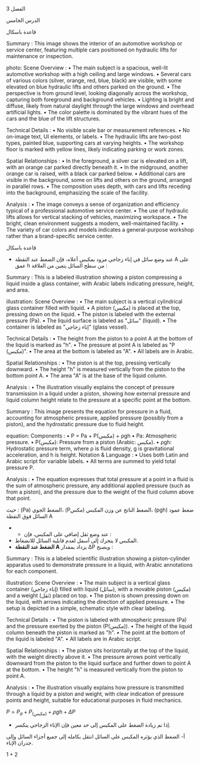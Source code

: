 3
الفصل

الدرس الخامس <!-- text, from page 0 (l=0.740,t=0.001,r=0.927,b=0.241), with ID da9abbbd-3906-40ae-88b5-0ebeb5aa2cb1 -->

قاعدة باسكال <!-- text, from page 0 (l=0.244,t=0.111,r=0.615,b=0.161), with ID 2d528bd4-af83-4fdd-ac50-d1ae35130fe8 -->

Summary : This image shows the interior of an automotive workshop or service center, featuring multiple cars positioned on hydraulic lifts for maintenance or inspection.

photo:
Scene Overview :
  • The main subject is a spacious, well-lit automotive workshop with a high ceiling and large windows.
  • Several cars of various colors (silver, orange, red, blue, black) are visible, with some elevated on blue hydraulic lifts and others parked on the ground.
  • The perspective is from ground level, looking diagonally across the workshop, capturing both foreground and background vehicles.
  • Lighting is bright and diffuse, likely from natural daylight through the large windows and overhead artificial lights.
  • The color palette is dominated by the vibrant hues of the cars and the blue of the lift structures.

Technical Details :
  • No visible scale bar or measurement references.
  • No on-image text, UI elements, or labels.
  • The hydraulic lifts are two-post types, painted blue, supporting cars at varying heights.
  • The workshop floor is marked with yellow lines, likely indicating parking or work zones.

Spatial Relationships :
  • In the foreground, a silver car is elevated on a lift, with an orange car parked directly beneath it.
  • In the midground, another orange car is raised, with a black car parked below.
  • Additional cars are visible in the background, some on lifts and others on the ground, arranged in parallel rows.
  • The composition uses depth, with cars and lifts receding into the background, emphasizing the scale of the facility.

Analysis :
  • The image conveys a sense of organization and efficiency typical of a professional automotive service center.
  • The use of hydraulic lifts allows for vertical stacking of vehicles, maximizing workspace.
  • The bright, clean environment suggests a modern, well-maintained facility.
  • The variety of car colors and models indicates a general-purpose workshop rather than a brand-specific service center. <!-- figure, from page 0 (l=0.004,t=0.161,r=0.712,b=0.512), with ID f7fb4bcc-35c1-4b7d-b3d5-2347bdb4ba5c -->

قاعدة باسكال <!-- text, from page 0 (l=0.377,t=0.530,r=0.604,b=0.571), with ID 03850fd8-2103-466f-a695-7bdabc8bd40c -->

* عند وضع سائل في إناء زجاجي مزود بمكبس أعلاه، فإن الضغط عند النقطة A على عمق h من سطح السائل يتعين من العلاقة : <!-- text, from page 0 (l=0.318,t=0.583,r=0.922,b=0.639), with ID 4664b4d7-b058-4a70-bf93-2aada94d527a -->

Summary : This is a labeled illustration showing a piston compressing a liquid inside a glass container, with Arabic labels indicating pressure, height, and area.

illustration:
Scene Overview :
  • The main subject is a vertical cylindrical glass container filled with liquid.
  • A piston (مكبس) is placed at the top, pressing down on the liquid.
  • The piston is labeled with the external pressure (Pa).
  • The liquid surface is labeled as "سائل" (liquid).
  • The container is labeled as "إناء زجاجي" (glass vessel).

Technical Details :
  • The height from the piston to a point A at the bottom of the liquid is marked as "h".
  • The pressure at point A is labeled as "P (مكبس)".
  • The area at the bottom is labeled as "A".
  • All labels are in Arabic.

Spatial Relationships :
  • The piston is at the top, pressing vertically downward.
  • The height "h" is measured vertically from the piston to the bottom point A.
  • The area "A" is at the base of the liquid column.

Analysis :
  • The illustration visually explains the concept of pressure transmission in a liquid under a piston, showing how external pressure and liquid column height relate to the pressure at a specific point at the bottom. <!-- figure, from page 0 (l=0.055,t=0.579,r=0.245,b=0.724), with ID cf3cb436-2227-4354-be23-fa8459f95790 -->

Summary : This image presents the equation for pressure in a fluid, accounting for atmospheric pressure, applied pressure (possibly from a piston), and the hydrostatic pressure due to fluid height.

equation:
  Components :
    • P = Pa + P(مكبس) + ρgh
    • Pa: Atmospheric pressure.
    • P(مكبس): Pressure from a piston (Arabic: مكبس).
    • ρgh: Hydrostatic pressure term, where ρ is fluid density, g is gravitational acceleration, and h is height.
  Notation & Language :
    • Uses both Latin and Arabic script for variable labels.
    • All terms are summed to yield total pressure P.

Analysis :
  • The equation expresses that total pressure at a point in a fluid is the sum of atmospheric pressure, any additional applied pressure (such as from a piston), and the pressure due to the weight of the fluid column above that point. <!-- figure, from page 0 (l=0.345,t=0.640,r=0.588,b=0.682), with ID 4a2af944-d4f4-4406-a13a-f4af05bcbb41 -->

حيث : (Pa) الضغط الجوي، (Pمكس) الضغط الناتج عن وزن المكبس، 
(pgh) ضغط عمود السائل فوق النقطة A <!-- text, from page 0 (l=0.318,t=0.685,r=0.910,b=0.741), with ID 0adbcd29-88ed-4903-b307-5965d0c78fad -->

- * عند وضع ثقل إضافي على المكبس، فإن :
- المكبس لا يتحرك إلى أسفل لعدم قابلية السائل للانضغاط.
- **الضغط عند النقطة A** يزداد بمقدار ΔP ويصبح : <!-- text, from page 0 (l=0.431,t=0.746,r=0.922,b=0.830), with ID 5b7ccde3-7843-4c4f-b501-874b460b186b -->

Summary : This is a labeled scientific illustration showing a piston-cylinder apparatus used to demonstrate pressure in a liquid, with Arabic annotations for each component.

illustration:
Scene Overview :
  • The main subject is a vertical glass container (إناء زجاجي) filled with liquid (سائل), with a movable piston (مكبس) and a weight (ثقل) placed on top.
  • The piston is shown pressing down on the liquid, with arrows indicating the direction of applied pressure.
  • The setup is depicted in a simple, schematic style with clear labeling.

Technical Details :
  • The piston is labeled with atmospheric pressure (Pa) and the pressure exerted by the piston (P(مكبس)).
  • The height of the liquid column beneath the piston is marked as "h".
  • The point at the bottom of the liquid is labeled "A".
  • All labels are in Arabic script.

Spatial Relationships :
  • The piston sits horizontally at the top of the liquid, with the weight directly above it.
  • The pressure arrows point vertically downward from the piston to the liquid surface and further down to point A at the bottom.
  • The height "h" is measured vertically from the piston to point A.

Analysis :
  • The illustration visually explains how pressure is transmitted through a liquid by a piston and weight, with clear indication of pressure points and height, suitable for educational purposes in fluid mechanics. <!-- figure, from page 0 (l=0.053,t=0.747,r=0.231,b=0.900), with ID 4c6ef115-27df-48fe-bc52-6047c5379dfe -->

$P = P_a + P_{(\text{مكبس})} + \rho gh + \Delta P$ <!-- text, from page 0 (l=0.348,t=0.837,r=0.637,b=0.878), with ID 2d0fdb04-d97f-4e4d-b112-2d7e5af58fc8 -->

* إذا تم زيادة الضغط على المكبس إلى حد معين فإن الإناء الزجاجي ينكسر.

أ‌- الضغط الذي يؤثره المكبس على السائل انتقل بكامله إلى جميع أجزاء السائل وإلى جدران الإناء. <!-- text, from page 0 (l=0.123,t=0.884,r=0.919,b=0.941), with ID 1269e983-4456-4e7f-b0f0-94907bfd5fd9 -->

$1 + 2$ <!-- marginalia, from page 0 (l=0.871,t=0.945,r=0.911,b=0.964), with ID f519b4fb-71b4-4b7f-8c9a-14f8a358dd07 -->